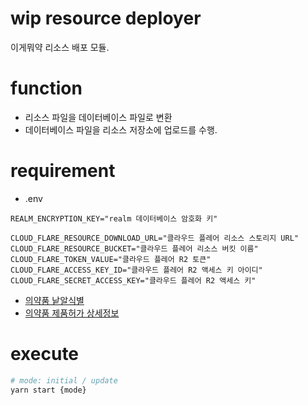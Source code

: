 # wip resource deployer
이게뭐약 리소스 배포 모듈. 

# function
- 리소스 파일을 데이터베이스 파일로 변환
- 데이터베이스 파일을 리소스 저장소에 업로드를 수행.

# requirement
- .env
```
REALM_ENCRYPTION_KEY="realm 데이터베이스 암호화 키"

CLOUD_FLARE_RESOURCE_DOWNLOAD_URL="클라우드 플레어 리소스 스토리지 URL"
CLOUD_FLARE_RESOURCE_BUCKET="클라우드 플레어 리소스 버킷 이름"
CLOUD_FLARE_TOKEN_VALUE="클라우드 플레어 R2 토큰"
CLOUD_FLARE_ACCESS_KEY_ID="클라우드 플레어 R2 액세스 키 아이디"
CLOUD_FLARE_SECRET_ACCESS_KEY="클라우드 플레어 R2 액세스 키"
```
- [의약품 낱알식별](https://nedrug.mfds.go.kr/pbp/CCBGA01/getItem?totalPages=8&limit=10&page=2&&openDataInfoSeq=11)
- [의약품 제품허가 상세정보](https://nedrug.mfds.go.kr/pbp/CCBGA01/getItem?totalPages=8&limit=10&page=2&&openDataInfoSeq=12)

# execute
```bash
# mode: initial / update
yarn start {mode}
```

